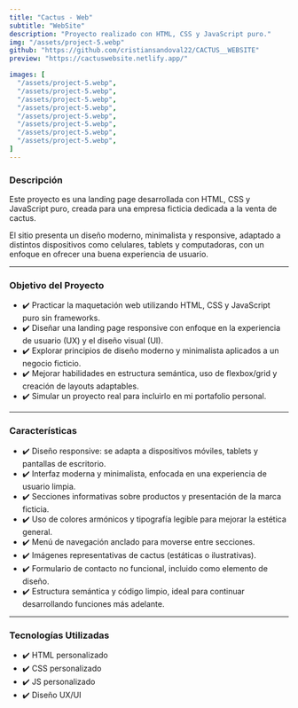 ```yaml
---
title: "Cactus - Web"
subtitle: "WebSite"
description: "Proyecto realizado con HTML, CSS y JavaScript puro."
img: "/assets/project-5.webp"
github: "https://github.com/cristiansandoval22/CACTUS__WEBSITE"
preview: "https://cactuswebsite.netlify.app/"

images: [
  "/assets/project-5.webp",
  "/assets/project-5.webp",
  "/assets/project-5.webp",
  "/assets/project-5.webp",
  "/assets/project-5.webp",
  "/assets/project-5.webp",
  "/assets/project-5.webp",
  "/assets/project-5.webp",
]
---
```


### Descripción

Este proyecto es una landing page desarrollada con HTML, CSS y JavaScript puro, creada para una empresa ficticia dedicada a la venta de cactus.

El sitio presenta un diseño moderno, minimalista y responsive, adaptado a distintos dispositivos como celulares, tablets y computadoras, con un enfoque en ofrecer una buena experiencia de usuario.

---

### Objetivo del Proyecto

- ✔️ Practicar la maquetación web utilizando HTML, CSS y JavaScript puro sin frameworks.
- ✔️ Diseñar una landing page responsive con enfoque en la experiencia de usuario (UX) y el diseño visual (UI).
- ✔️ Explorar principios de diseño moderno y minimalista aplicados a un negocio ficticio.
- ✔️ Mejorar habilidades en estructura semántica, uso de flexbox/grid y creación de layouts adaptables.
- ✔️ Simular un proyecto real para incluirlo en mi portafolio personal.

---

### Características

- ✔️ Diseño responsive: se adapta a dispositivos móviles, tablets y pantallas de escritorio.
- ✔️ Interfaz moderna y minimalista, enfocada en una experiencia de usuario limpia.
- ✔️  Secciones informativas sobre productos y presentación de la marca ficticia.
- ✔️  Uso de colores armónicos y tipografía legible para mejorar la estética general.
- ✔️  Menú de navegación anclado para moverse entre secciones.
- ✔️  Imágenes representativas de cactus (estáticas o ilustrativas).
- ✔️  Formulario de contacto no funcional, incluido como elemento de diseño.
- ✔️  Estructura semántica y código limpio, ideal para continuar desarrollando funciones más adelante.

---

### Tecnologías Utilizadas

- ✔️ HTML personalizado
- ✔️ CSS personalizado
- ✔️ JS personalizado
- ✔️ Diseño UX/UI

